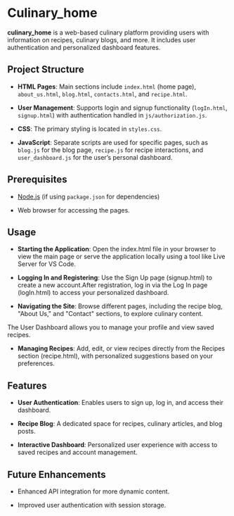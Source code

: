 # Culinary_home



**culinary_home** is a web-based culinary platform providing users with information on recipes, culinary blogs, and more. It includes user authentication and personalized dashboard features.



## Project Structure



- **HTML Pages**: Main sections include `index.html` (home page), `about_us.html`, `blog.html`, `contacts.html`, and `recipe.html`.

- **User Management**: Supports login and signup functionality (`logIn.html`, `signup.html`) with authentication handled in `js/authorization.js`.

- **CSS**: The primary styling is located in `styles.css`.

- **JavaScript**: Separate scripts are used for specific pages, such as `blog.js` for the blog page, `recipe.js` for recipe interactions, and `user_dashboard.js` for the user’s personal dashboard.



## Prerequisites



- [Node.js](https://nodejs.org/) (if using `package.json` for dependencies)

- Web browser for accessing the pages.





## Usage



- **Starting the Application**: Open the index.html file in your browser to view the main page or serve the application locally using a tool like Live Server for VS Code.

- **Logging In and Registering**: Use the Sign Up page (signup.html) to create a new account.After registration, log in via the Log In page (logIn.html) to access your personalized dashboard.

- **Navigating the Site**: Browse different pages, including the recipe blog, "About Us," and "Contact" sections, to explore culinary content.

The User Dashboard allows you to manage your profile and view saved recipes.

- **Managing Recipes**: Add, edit, or view recipes directly from the Recipes section (recipe.html), with personalized suggestions based on your preferences.

## Features



- **User Authentication**: Enables users to sign up, log in, and access their dashboard.

- **Recipe Blog**: A dedicated space for recipes, culinary articles, and blog posts.

- **Interactive Dashboard**: Personalized user experience with access to saved recipes and account management.



## Future Enhancements



- Enhanced API integration for more dynamic content.

- Improved user authentication with session storage.